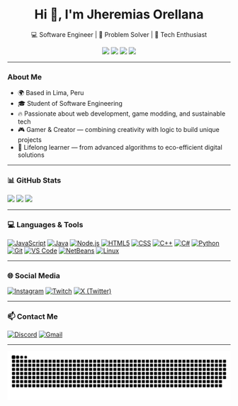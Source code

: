 <h1 align="center">Hi 👋, I'm Jheremias Orellana</h1>
<p align="center">
  💻 Software Engineer | 🎯 Problem Solver | 🚀 Tech Enthusiast
</p>

<p align="center">
  <img src="https://img.shields.io/github/stars/OrellanaJheremiasT?style=social" />
  <img src="https://img.shields.io/github/followers/OrellanaJheremiasT?style=social" />
  <img src="https://visitor-badge.laobi.icu/badge?page_id=OrellanaJheremiasT.OrellanaJheremiasT" />
  <img src="https://img.shields.io/badge/License-MIT-yellow.svg" />


</p>

---

### About Me
- 🌍 Based in Lima, Peru  
- 🎓 Student of Software Engineering  
- 🔥 Passionate about web development, game modding, and sustainable tech  
- 🎮 Gamer & Creator — combining creativity with logic to build unique projects  
- 🌱 Lifelong learner — from advanced algorithms to eco-efficient digital solutions  

---

### 📊 GitHub Stats
<p align="left">
  <img src="https://github-readme-stats.vercel.app/api/top-langs/?username=OrellanaJheremiasT&size_weight=0.5&count_weight=0.5" />
  <img src="https://github-readme-stats.vercel.app/api?username=OrellanaJheremiasT&show_icons=true" />
  <img src="https://github-readme-streak-stats.herokuapp.com/?user=OrellanaJheremiasT&hide_border=false" />
</p>


---

### 💻 Languages & Tools
[![JavaScript](https://img.shields.io/badge/JavaScript-F7DF1E?logo=javascript&logoColor=black)](https://www.javascript.com/) 
[![Java](https://img.shields.io/badge/Java-007396?logo=java&logoColor=white)](https://www.java.com/) 
[![Node.js](https://img.shields.io/badge/Node.js-339933?logo=node.js&logoColor=white)](https://nodejs.org/) 
[![HTML5](https://img.shields.io/badge/HTML5-E34F26?logo=html5&logoColor=white)](https://developer.mozilla.org/en-US/docs/Web/HTML) 
[![CSS](https://img.shields.io/badge/CSS-1572B6?logo=css3&logoColor=white)](https://developer.mozilla.org/en-US/docs/Web/CSS) 
[![C++](https://img.shields.io/badge/C++-00599C?logo=c%2B%2B&logoColor=white)](https://isocpp.org/) 
[![C#](https://img.shields.io/badge/C%23-239120?logo=c-sharp&logoColor=white)](https://learn.microsoft.com/en-us/dotnet/csharp/) 
[![Python](https://img.shields.io/badge/Python-3776AB?logo=python&logoColor=white)](https://www.python.org/)
[![Git](https://img.shields.io/badge/Git-F05032?logo=git&logoColor=white)](https://git-scm.com/)
[![VS Code](https://img.shields.io/badge/VS%20Code-0078D7?logo=visual-studio-code&logoColor=white)](https://code.visualstudio.com/)
[![NetBeans](https://img.shields.io/badge/NetBeans-007BFF?logo=netbeans&logoColor=white)](https://netbeans.apache.org/)
[![Linux](https://img.shields.io/badge/Linux-FCC624?logo=linux&logoColor=black)](https://www.kernel.org/)

---

### 🌐 Social Media
[![Instagram](https://img.shields.io/badge/Instagram-%23E4405F.svg?logo=Instagram&logoColor=white)](https://www.instagram.com/orejhz) 
[![Twitch](https://img.shields.io/badge/Twitch-%239146FF.svg?logo=Twitch&logoColor=white)](https://www.twitch.tv/d4rkrain) 
[![X (Twitter)](https://img.shields.io/badge/X-%23000000.svg?logo=X&logoColor=white)](https://x.com/D4rkr4inTtv)

---

### 📫 Contact Me
[![Discord](https://img.shields.io/badge/Discord-%235865F2.svg?logo=discord&logoColor=white)](https://discordapp.com/users/d4rkrain) [![Gmail](https://img.shields.io/badge/Gmail-D14836?logo=gmail&logoColor=white)](mailto:orellanajheremiast@gmail.com)


---

![Snake animation](https://raw.githubusercontent.com/platane/platane/output/github-contribution-grid-snake-dark.svg)
